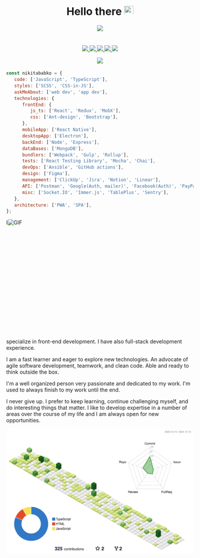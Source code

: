 <div style="margin-bottom: 20px" align="center">
  <h1 style="border-bottom: none; margin-bottom: 8px">
    Hello there <img src="https://media.giphy.com/media/hvRJCLFzcasrR4ia7z/giphy.gif" width="25px" height="25px" />
  </h1>
</div>

<div style="margin-bottom: 35px" align="center">
  <img src="https://api.visitorbadge.io/api/VisitorHit?user=nikitababko&repo=github-visitors-badge&countColor=DodgerBlue" />
</div>

<p align="center">
  <a href="https://nikitababko.com">
    <img src="https://img.shields.io/badge/Website-46a2f1?style=for-the-badge&logo=Google-Chrome&logoColor=white">
  </a> 
  <a href="https://t.me/nikitababko">
    <img src="https://img.shields.io/badge/Telegram-2CA5E0?style=for-the-badge&logo=Telegram&logoColor=white">
  </a> 
  <!-- <a href="https://www.linkedin.com/in/nikitababko">
    <img src="https://img.shields.io/badge/LinkedIn-0077B5?style=for-the-badge&logo=linkedin&logoColor=white">
  </a>  -->
  <a href="https://dev.to/nikitababko">
    <img src="https://img.shields.io/badge/dev.to-0A0A0A?style=for-the-badge&logo=dev.to&logoColor=white">
  </a> 
  <a href="https://www.facebook.com/nikitababko">
    <img src="https://img.shields.io/badge/Facebook-blue?style=for-the-badge&logo=Facebook&logoColor=white">
  </a> 
  <a href="https://twitter.com/nikitababko">
    <img src="https://img.shields.io/badge/Twitter-1DA1F2?style=for-the-badge&logo=twitter&logoColor=white">
  </a>
</p>

<p align="center"> 
  <img width="50%" src="https://github-readme-streak-stats.herokuapp.com/?user=nikitababko&theme=react" />
</p>

<!-- ## 📕 Projects I've contributed to -->
<!-- Repo info cards - https://github.com/anuraghazra/github-readme-stats -->
<!-- Small repo cards (fork) - https://github.com/DenverCoder1/github-readme-stats -->
<!-- <p align="left">
  <a href="https://github.com/harryheman/React-Total">
    <img width="282" src="https://denvercoder1-github-readme-stats.vercel.app/api/pin/?username=harryheman&repo=React-Total&theme=react&hide_border=true&show_icons=false" alt="github-readme-stats">
  </a>
</p> -->

<!-- github-readme-stats top languages -->
<!--
<a href="https://github.com/anuraghazra/github-readme-stats">
  <img src="https://github-readme-stats.vercel.app/api/top-langs/?username=nikitababko&theme=jolly&langs_count=6&layout=compact" alt="Top Langs" style="max-width: 100%;">
</a> -->

```js
const nikitababko = {
   code: ['JavaScript', 'TypeScript'],
   styles: ['SCSS', 'CSS-in-JS'],
   askMeAbout: ['web dev', 'app dev'],
   technologies: {
      frontEnd: {
         js_ts: ['React', 'Redux', 'MobX'],
         css: ['Ant-design', 'Bootstrap'],
      },
      mobileApp: ['React Native'],
      desktopApp: ['Electron'],
      backEnd: ['Node', 'Express'],
      dataBases: ['MongoDB'],
      bundlers: ['Webpack', 'Gulp', 'Rollup'],
      tests: ['React Testing Library', 'Mocha', 'Chai'],
      devOps: ['Ansible', 'GitHub actions'],
      design: ['Figma'],
      management: ['ClickUp', 'Jira', 'Notion', 'Linear'],
      API: ['Postman', 'Google(Auth, mailer)', 'Facebook(Auth)', 'PayPal(Pay)'],
      misc: ['Socket.IO', 'Immer.js', 'TablePlus', 'Sentry'],
   },
   architecture: ['PWA', 'SPA'],
};
```

  <img align="right" alt="GIF" src="https://github.com/abhisheknaiidu/abhisheknaiidu/blob/master/code.gif?raw=true" width="500" height="320" />

I specialize in front-end development. I have also full-stack development experience.

I am a fast learner and eager to explore new technologies. An advocate of agile software development, teamwork, and clean code. Able and ready to think outside the box.

I'm a well organized person very passionate and dedicated to my work. I'm used to always finish to my work until the end.

I never give up. I prefer to keep learning, continue challenging myself, and do interesting things that matter. I like to develop expertise in a number of areas over the course of my life and I am always open for new opportunities.

![](./profile-3d-contrib/profile-green-animate.svg)
